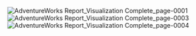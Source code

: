![AdventureWorks Report_Visualization Complete_page-0001](https://github.com/user-attachments/assets/a6dc789d-81b1-449a-9cfc-066f2b7fef91)
![AdventureWorks Report_Visualization Complete_page-0003](https://github.com/user-attachments/assets/8c6f71d5-1f51-4919-be5d-77182f0d7298)
![AdventureWorks Report_Visualization Complete_page-0004](https://github.com/user-attachments/assets/af31727e-b62e-4a55-aee9-e71c65a8bfff)
